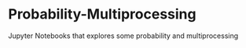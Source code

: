 # Probability-Multiprocessing
Jupyter Notebooks that explores some probability and multiprocessing 
